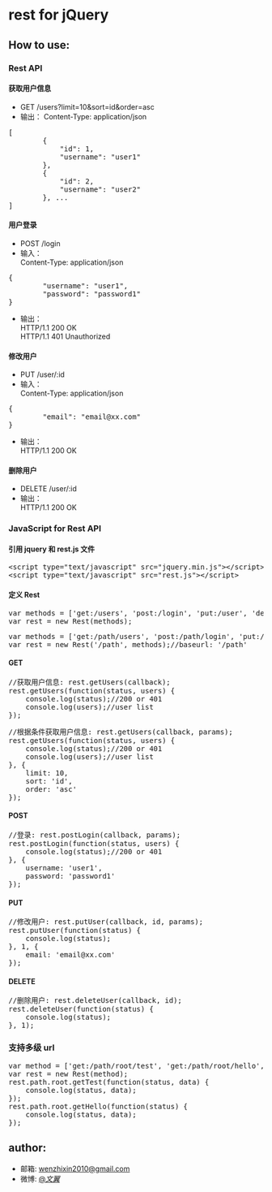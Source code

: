 # rest for jQuery

## How to use:

### Rest API

#### 获取用户信息
* GET /users?limit=10&sort=id&order=asc
* 输出：
Content-Type: application/json  
<pre>
[
		{
			"id": 1,
			"username": "user1"
		}, 
		{
			"id": 2,
			"username": "user2"
		}, ...
]
</pre>

#### 用户登录
* POST /login
* 输入：  
Content-Type: application/json
<pre>
{
		"username": "user1",
		"password": "password1"
}
</pre>
* 输出：  
HTTP/1.1 200 OK  
HTTP/1.1 401 Unauthorized

#### 修改用户
* PUT /user/:id
* 输入：  
Content-Type: application/json
<pre>
{
		"email": "email@xx.com"
}
</pre>
* 输出：  
HTTP/1.1 200 OK  

#### 删除用户
* DELETE /user/:id
* 输出：  
HTTP/1.1 200 OK 

### JavaScript for Rest API

#### 引用 jquery 和 rest.js 文件
<pre>
&lt;script type="text/javascript" src="jquery.min.js"&gt;&lt;/script&gt;
&lt;script type="text/javascript" src="rest.js"&gt;&lt;/script&gt;
</pre>

#### 定义 Rest
<pre>
var methods = ['get:/users', 'post:/login', 'put:/user', 'delete:/user'];
var rest = new Rest(methods);
</pre>
<pre>
var methods = ['get:/path/users', 'post:/path/login', 'put:/path/user', 'delete:/path/user'];
var rest = new Rest('/path', methods);//baseurl: '/path'
</pre>

#### GET 
<pre>
//获取用户信息: rest.getUsers(callback);
rest.getUsers(function(status, users) {
	console.log(status);//200 or 401
	console.log(users);//user list
});
</pre>
<pre>
//根据条件获取用户信息: rest.getUsers(callback, params);
rest.getUsers(function(status, users) {
	console.log(status);//200 or 401
	console.log(users);//user list
}, {
	limit: 10,
	sort: 'id',
	order: 'asc'
});
</pre>

#### POST
<pre>
//登录: rest.postLogin(callback, params);
rest.postLogin(function(status, users) {
	console.log(status);//200 or 401
}, {
	username: 'user1',
	password: 'password1'
});
</pre>

#### PUT
<pre>
//修改用户: rest.putUser(callback, id, params);
rest.putUser(function(status) {
	console.log(status);
}, 1, {
	email: 'email@xx.com'
});
</pre>

#### DELETE
<pre>
//删除用户: rest.deleteUser(callback, id);
rest.deleteUser(function(status) {
	console.log(status);
}, 1);
</pre>


### 支持多级 url
<pre>
var method = ['get:/path/root/test', 'get:/path/root/hello', ];
var rest = new Rest(method);
rest.path.root.getTest(function(status, data) {
	console.log(status, data);
});
rest.path.root.getHello(function(status) {
	console.log(status, data);
});
</pre>



## author: 
* 邮箱: wenzhixin2010@gmail.com  
* 微博: <a href="http://weibo.com/2292826740">@_文翼_</a> 